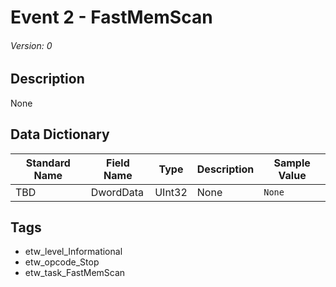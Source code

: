 # Event 2 - FastMemScan
###### Version: 0

## Description
None

## Data Dictionary
|Standard Name|Field Name|Type|Description|Sample Value|
|---|---|---|---|---|
|TBD|DwordData|UInt32|None|`None`|

## Tags
* etw_level_Informational
* etw_opcode_Stop
* etw_task_FastMemScan